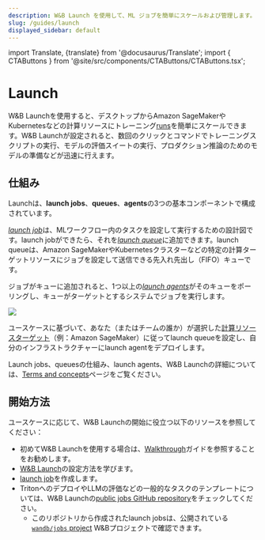 ```yaml
---
description: W&B Launch を使用して、ML ジョブを簡単にスケールおよび管理します。
slug: /guides/launch
displayed_sidebar: default
---
```

import Translate, {translate} from '@docusaurus/Translate';
import { CTAButtons } from '@site/src/components/CTAButtons/CTAButtons.tsx';

# Launch

<CTAButtons colabLink="https://colab.research.google.com/drive/1wX0OSVxZJDHRsZaOaOEDx-lLUrO1hHgP"/>

W&B Launchを使用すると、デスクトップからAmazon SageMakerやKubernetesなどの計算リソースにトレーニング[runs](../runs/intro.md)を簡単にスケールできます。W&B Launchが設定されると、数回のクリックとコマンドでトレーニングスクリプトの実行、モデルの評価スイートの実行、プロダクション推論のためのモデルの準備などが迅速に行えます。

## 仕組み

Launchは、**launch jobs**、**queues**、**agents**の3つの基本コンポーネントで構成されています。

[*launch job*](./launch-terminology.md#launch-job)は、MLワークフロー内のタスクを設定して実行するための設計図です。launch jobができたら、それを[*launch queue*](./launch-terminology.md#launch-queue)に追加できます。launch queueは、Amazon SageMakerやKubernetesクラスターなどの特定の計算ターゲットリソースにジョブを設定して送信できる先入れ先出し（FIFO）キューです。

ジョブがキューに追加されると、1つ以上の[*launch agents*](./launch-terminology.md#launch-agent)がそのキューをポーリングし、キューがターゲットとするシステムでジョブを実行します。

![](/images/launch/launch_overview.png)

ユースケースに基づいて、あなた（またはチームの誰か）が選択した[計算リソースターゲット](./launch-terminology.md#target-resources)（例：Amazon SageMaker）に従ってlaunch queueを設定し、自分のインフラストラクチャーにlaunch agentをデプロイします。

Launch jobs、queuesの仕組み、launch agents、W&B Launchの詳細については、[Terms and concepts](./launch-terminology.md)ページをご覧ください。

## 開始方法

ユースケースに応じて、W&B Launchの開始に役立つ以下のリソースを参照してください：

* 初めてW&B Launchを使用する場合は、[Walkthrough](./walkthrough.md)ガイドを参照することをお勧めします。
* [W&B Launch](./setup-launch.md)の設定方法を学びます。
* [launch job](./create-launch-job.md)を作成します。
* TritonへのデプロイやLLMの評価などの一般的なタスクのテンプレートについては、W&B Launchの[public jobs GitHub repository](https://github.com/wandb/launch-jobs)をチェックしてください。
    * このリポジトリから作成されたlaunch jobsは、公開されている[`wandb/jobs` project](https://wandb.ai/wandb/jobs/jobs) W&Bプロジェクトで確認できます。